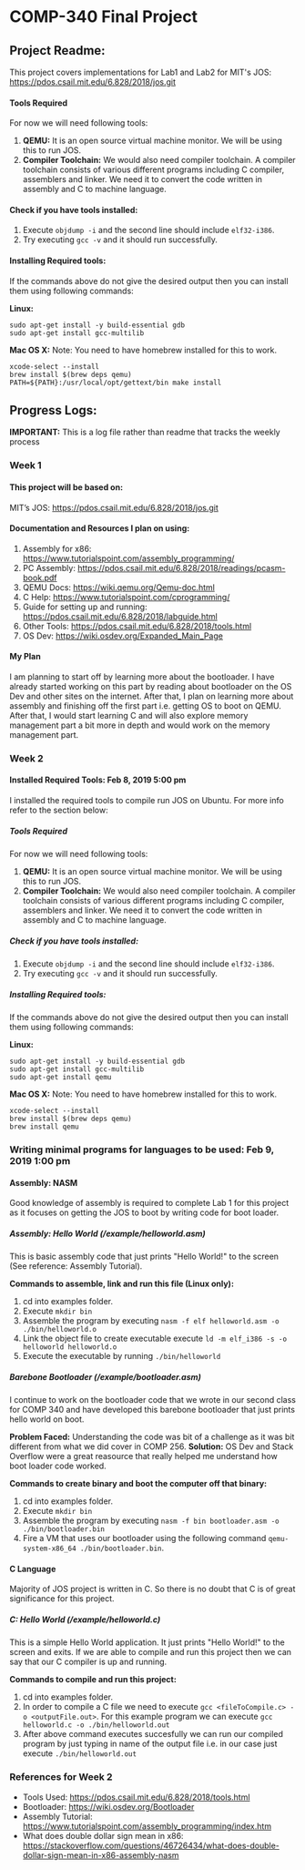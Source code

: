# COMP-340 Final Project
## Project Readme:

This project covers implementations for Lab1 and Lab2 for MIT's JOS: https://pdos.csail.mit.edu/6.828/2018/jos.git

#### Tools Required
For now we will need following tools:
1. **QEMU:** It is an open source virtual machine monitor. We will be using this to run JOS.
2. **Compiler Toolchain:** We would also need compiler toolchain. A compiler toolchain consists of various different programs including C compiler, assemblers and linker. We need it to convert the code written in assembly and C to machine language.

#### Check if you have tools installed:
1. Execute ``objdump -i`` and the second line should include ``elf32-i386``.
2. Try executing ``gcc -v`` and it should run successfully.

#### Installing Required tools:
If the commands above do not give the desired output then you can install them using following commands:

**Linux:**

```
sudo apt-get install -y build-essential gdb
sudo apt-get install gcc-multilib
```

**Mac OS X:**
Note: You need to have homebrew installed for this to work.
```
xcode-select --install
brew install $(brew deps qemu)
PATH=${PATH}:/usr/local/opt/gettext/bin make install
```

## Progress Logs:
**IMPORTANT:** This is a log file rather than readme that tracks the weekly process 
### Week 1
#### This project will be based on:
MIT’s JOS: https://pdos.csail.mit.edu/6.828/2018/jos.git

#### Documentation and Resources I plan on using:
1. Assembly for x86: https://www.tutorialspoint.com/assembly_programming/
2. PC Assembly: https://pdos.csail.mit.edu/6.828/2018/readings/pcasm-book.pdf
3. QEMU Docs: https://wiki.qemu.org/Qemu-doc.html
4. C Help: https://www.tutorialspoint.com/cprogramming/
5. Guide for setting up and running: https://pdos.csail.mit.edu/6.828/2018/labguide.html
6. Other Tools: https://pdos.csail.mit.edu/6.828/2018/tools.html
7. OS Dev: https://wiki.osdev.org/Expanded_Main_Page

#### My Plan
I am planning to start off by learning more about the bootloader. I have already started working on
this part by reading about bootloader on the OS Dev and other sites on the internet. After that, I
plan on learning more about assembly and finishing off the first part i.e. getting OS to boot on
QEMU.
After that, I would start learning C and will also explore memory management part a bit more in
depth and would work on the memory management part.


### Week 2

#### Installed Required Tools: Feb 8, 2019 5:00 pm
I installed the required tools to compile run JOS on Ubuntu. For more info refer to the section below:

##### Tools Required
For now we will need following tools:
1. **QEMU:** It is an open source virtual machine monitor. We will be using this to run JOS.
2. **Compiler Toolchain:** We would also need compiler toolchain. A compiler toolchain consists of various different programs including C compiler, assemblers and linker. We need it to convert the code written in assembly and C to machine language.

##### Check if you have tools installed:
1. Execute ``objdump -i`` and the second line should include ``elf32-i386``.
2. Try executing ``gcc -v`` and it should run successfully.

##### Installing Required tools:
If the commands above do not give the desired output then you can install them using following commands:

**Linux:**

```
sudo apt-get install -y build-essential gdb
sudo apt-get install gcc-multilib
sudo apt-get install qemu
```

**Mac OS X:**
Note: You need to have homebrew installed for this to work.
```
xcode-select --install
brew install $(brew deps qemu)
brew install qemu
```

### Writing minimal programs for languages to be used:  Feb 9, 2019 1:00 pm

#### Assembly: NASM
Good knowledge of assembly is required to complete Lab 1 for this project as it focuses on getting the JOS to boot by writing code for boot loader.

##### Assembly: Hello World (/example/helloworld.asm)
This is basic assembly code that just prints "Hello World!" to the screen (See reference: Assembly Tutorial).

**Commands to assemble, link and run this file (Linux only):**
1. cd into examples folder.
2. Execute ``mkdir bin``
3. Assemble the program by executing ``nasm -f elf helloworld.asm -o ./bin/helloworld.o``
4. Link the object file to create executable execute ``ld -m elf_i386 -s -o helloworld helloworld.o``
5. Execute the executable by running ``./bin/helloworld``

##### Barebone Bootloader (/example/bootloader.asm)

I continue to work on the bootloader code that we wrote in our second class for COMP 340 and have developed this barebone bootloader that just prints hello world on boot.

**Problem Faced:** Understanding the code was bit of a challenge as it was bit different from what we did cover in COMP 256.
**Solution:** OS Dev and Stack Overflow were a great reasource that really helped me understand how boot loader code worked. 

**Commands to create binary and boot the computer off that binary:**
1. cd into examples folder.
2. Execute ``mkdir bin``
3. Assemble the program by executing ``nasm -f bin bootloader.asm -o ./bin/bootloader.bin``
4. Fire a VM that uses our bootloader using the following command ``qemu-system-x86_64 ./bin/bootloader.bin``.

#### C Language
Majority of JOS project is written in C. So there is no doubt that C is of great significance for this project.

##### C: Hello World (/example/helloworld.c)
This is a simple Hello World application. It just prints "Hello World!" to the screen and exits. If we are able to compile and run this project then we can say that our C compiler is up and running.

**Commands to compile and run this project:**
1. cd into examples folder.
2. In order to compile a C file we need to execute ``gcc <fileToCompile.c> -o <outputFile.out>``. For this example program we can execute ``gcc helloworld.c -o ./bin/helloworld.out``
3. After above command executes succesfully we can run our compiled program by just typing in name of the output file i.e. in our case just execute ``./bin/helloworld.out``



### References for Week 2
- Tools Used: https://pdos.csail.mit.edu/6.828/2018/tools.html
- Bootloader: https://wiki.osdev.org/Bootloader
- Assembly Tutorial: https://www.tutorialspoint.com/assembly_programming/index.htm 
- What does double dollar sign mean in x86: https://stackoverflow.com/questions/46726434/what-does-double-dollar-sign-mean-in-x86-assembly-nasm